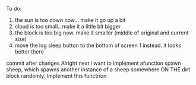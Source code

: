 To do:
1. the sun is too down now... make it go up a bit
2. cloud is too small.. make it a little bit bigger
2. the block is too big now. make it smaller (middle of original and current size)
3. move the log sleep button to the bottom of screen 1 instead. it looks better there


commit after changes
Alright next i want to implement afunction spawn sheep, which spawns another instance of a sheep somewhere ON
  THE dirt block randomly. Implement this functrion  